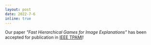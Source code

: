 ```yaml
---
layout: post
date: 2022-7-6
inline: true
---
```


Our paper _"Fast Hierarchical Games for Image Explanations"_ has been accepted for publication in [IEEE TPAMI](https://ieeexplore.ieee.org/document/9826424)!
